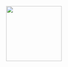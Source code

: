 




<!-- Mes stats -->
<img height= "150" src="https://github-readme-stats.vercel.app/api?username=MathisHeriveau&theme=react&show_icons=true&include_all_commits=true" />



<!--Mettre un gif :  ![Text](URL) -->
